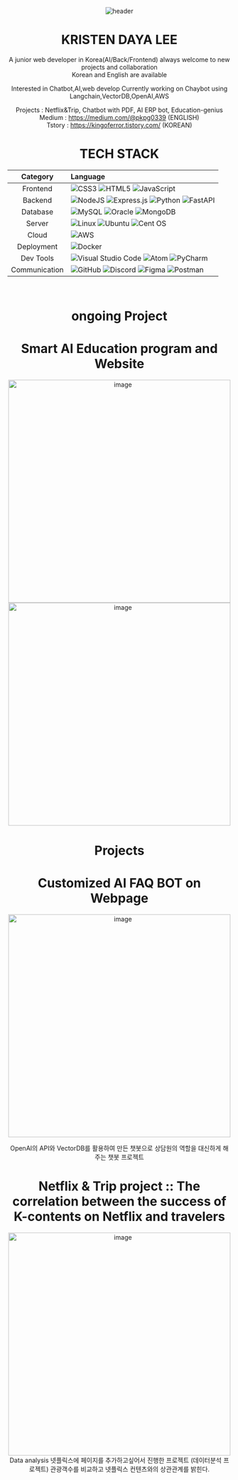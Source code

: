 
<div align="center">

  ![header](https://capsule-render.vercel.app/api?type=waving&color=timeGradient&text=KRISTEN'S%20GITHUB%20👋&animation=twinkling&fontSize=35&fontAlignY=40&fontAlign=70&height=250)
 
 # KRISTEN DAYA LEE  

A junior web developer in Korea(AI/Back/Frontend)
always welcome to new projects and collaboration  
Korean and English are available

Interested in Chatbot,AI,web develop
Currently working on Chaybot using Langchain,VectorDB,OpenAI,AWS

Projects : Netflix&Trip, Chatbot with PDF, AI ERP bot, Education-genius  
Medium : https://medium.com/@pkpg0339 (ENGLISH)  
Tstory : https://kingoferror.tistory.com/ (KOREAN)



  # TECH STACK
  
|Category|Language|
|:--:|:--|
|Frontend|![CSS3](https://img.shields.io/badge/css3-%231572B6.svg?style=for-the-badge&logo=css3&logoColor=white)  ![HTML5](https://img.shields.io/badge/html5-%23E34F26.svg?style=for-the-badge&logo=html5&logoColor=white)  ![JavaScript](https://img.shields.io/badge/javascript-%23323330.svg?style=for-the-badge&logo=javascript&logoColor=%23F7DF1E)|
|Backend|![NodeJS](https://img.shields.io/badge/node.js-6DA55F?style=for-the-badge&logo=node.js&logoColor=white)  ![Express.js](https://img.shields.io/badge/express.js-%23404d59.svg?style=for-the-badge&logo=express&logoColor=%2361DAFB)  ![Python](https://img.shields.io/badge/python-3670A0?style=for-the-badge&logo=python&logoColor=ffdd54)  ![FastAPI](https://img.shields.io/badge/FastAPI-005571?style=for-the-badge&logo=fastapi) |
|Database|![MySQL](https://img.shields.io/badge/mysql-%2300f.svg?style=for-the-badge&logo=mysql&logoColor=white)  ![Oracle](https://img.shields.io/badge/Oracle-F80000?style=for-the-badge&logo=oracle&logoColor=white) ![MongoDB](https://img.shields.io/badge/MongoDB-%234ea94b.svg?style=for-the-badge&logo=mongodb&logoColor=white)|
|Server|![Linux](https://img.shields.io/badge/Linux-FCC624?style=for-the-badge&logo=linux&logoColor=black)  ![Ubuntu](https://img.shields.io/badge/Ubuntu-E95420?style=for-the-badge&logo=ubuntu&logoColor=white)  ![Cent OS](https://img.shields.io/badge/cent%20os-002260?style=for-the-badge&logo=centos&logoColor=F0F0F0)|
|Cloud|![AWS](https://img.shields.io/badge/AWS-%23FF9900.svg?style=for-the-badge&logo=amazon-aws&logoColor=white)|
|Deployment|![Docker](https://img.shields.io/badge/docker-%230db7ed.svg?style=for-the-badge&logo=docker&logoColor=white) 
|Dev Tools|![Visual Studio Code](https://img.shields.io/badge/Visual%20Studio%20Code-0078d7.svg?style=for-the-badge&logo=visual-studio-code&logoColor=white) ![Atom](https://img.shields.io/badge/Atom-%2366595C.svg?style=for-the-badge&logo=atom&logoColor=white) ![PyCharm](https://img.shields.io/badge/pycharm-143?style=for-the-badge&logo=pycharm&logoColor=black&color=black&labelColor=green)| 
|Communication|![GitHub](https://img.shields.io/badge/github-%23121011.svg?style=for-the-badge&logo=github&logoColor=white)  ![Discord](https://img.shields.io/badge/Discord-%235865F2.svg?style=for-the-badge&logo=discord&logoColor=white)  ![Figma](https://img.shields.io/badge/figma-%23F24E1E.svg?style=for-the-badge&logo=figma&logoColor=white) ![Postman](https://img.shields.io/badge/Postman-FF6C37?style=for-the-badge&logo=postman&logoColor=white)|
 
  
<br>


# ongoing Project
# Smart AI Education program and Website
<img width="500" alt="image" src="https://github.com/LeeMyungdeok/Natural-Language-Processing-Project/assets/115915362/f522681a-8508-443e-b590-5c42ad712bd5">
<img width="500" alt="image" src="https://user-images.githubusercontent.com/115915362/271756616-b21ee2ff-3d60-4b5b-aaa3-9deb467149d0.png">

# Projects
# Customized AI FAQ BOT on Webpage
<img width="500" alt="image" src="https://miro.medium.com/v2/resize:fit:720/format:webp/1*yYr5bHTnj863TxHNANWlaA.png">  

OpenAI의 API와 VectorDB를 활용하여 만든 챗봇으로 상담원의 역할을 대신하게 해주는 챗봇 프로젝트   

# Netflix & Trip project :: The correlation between the success of K-contents on Netflix and travelers
<img width="500" alt="image" src="https://user-images.githubusercontent.com/74886046/273421693-4f53e9a1-be74-4997-ab08-3c8f62beb627.gif">  
Data analysis
넷플릭스에 페이지를 추가하고싶어서 진행한 프로젝트 (데이터분석 프로젝트)
관광객수를 비교하고 넷플릭스 컨텐츠와의 상관관계를 밝힌다.

</div>
